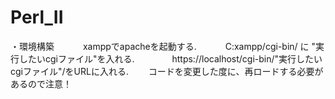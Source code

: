 # Perl_II

・環境構築　　　
xamppでapacheを起動する.　　　
C:xampp/cgi-bin/ に "実行したいcgiファイル"を入れる.　　　　
https://localhost/cgi-bin/"実行したいcgiファイル"/をURLに入れる.　　
コードを変更した度に、再ロードする必要があるので注意！　　

